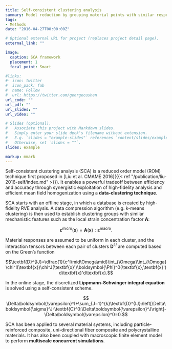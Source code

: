 ```yaml
---
title: Self-consistent clustering analysis
summary: Model reduction by grouping material points with similar responses.
tags:
- Methods
date: "2016-04-27T00:00:00Z"

# Optional external URL for project (replaces project detail page).
external_link: ""

image:
  caption: SCA framework
  placement: 1
  focal_point: Smart

#links:
#- icon: twitter
#  icon_pack: fab
#  name: Follow
#  url: https://twitter.com/georgecushen
url_code: ""
url_pdf: ""
url_slides: ""
url_video: ""

# Slides (optional).
#   Associate this project with Markdown slides.
#   Simply enter your slide deck's filename without extension.
#   E.g. `slides = "example-slides"` references `content/slides/example-slides.md`.
#   Otherwise, set `slides = ""`.
slides: example

markup: mmark
---
```


Self-consistent clustering analysis (SCA) is a reduced order model (ROM) technique first proposed in [Liu et al. CMAME 2016]({{< ref "/publication/liu-2016-self/index.md" >}}). It enables a powerful tradeoff between efficiency and accuracy through synergistic exploitation of high-fidelity analysis and efficient mean field homogenization using a **data-clustering technique**. 

SCA starts with an offline stage, in which a database is created by high-fidelity RVE analysis.  A data compression algorithm (e.g. k-means clustering) is then used to establish clustering groups with similar mechanistic features such as the local strain concentration factor $\textbf{A}$:

$$\boldsymbol{\varepsilon}^{\text{micro}}(\textbf{x})=\textbf{A}(\textbf{x}):\boldsymbol{\varepsilon}^{\text{macro}}.$$

Material responses are assumed to be uniform in each cluster, and the interaction tensors between each pair of clusters $\textbf{D}^{IJ}$ are computed based on the Green’s function

$$\textbf{D}^{IJ}=\dfrac{1}{c^I\mid\Omega\mid}\int_{\Omega}\int_{\Omega} \chi^I(\textbf{x})\chi^J(\textbf{x}')\boldsymbol{\Phi}^0(\textbf{x},\textbf{x}')d\textbf{x}'d\textbf{x}.$$

In the online stage, the discretized **Lippmann-Schwinger integral equation** is solved using a self-consistent scheme.

$$ \Delta\boldsymbol{\varepsilon}^I+\sum_{J=1}^{k}\textbf{D}^{IJ}:\left[\Delta\boldsymbol{\sigma}^J-\textbf{C}^0:\Delta\boldsymbol{\varepsilon}^J\right]-\Delta\boldsymbol{\varepsilon}^0=0.$$

SCA has been applied to several material systems, including particle-reinforced composite, uni-directional fiber composite and polycrystalline materials. It has also been coupled with macroscopic finite element model to perform **multiscale concurrent simulations**.